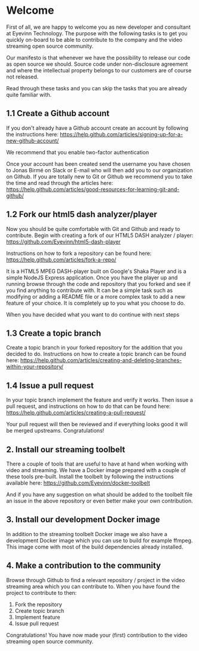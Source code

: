 # Welcome
First of all, we are happy to welcome you as new developer and consultant at Eyevinn Technology. The purpose with the following tasks is to get you quickly on-board to be able to contribute to the company and the video streaming open source community.

Our manifesto is that whenever we have the possibility to release our code as open source we should. Source code under non-disclosure agreement and where the intellectual property belongs to our customers are of course not released.

Read through these tasks and you can skip the tasks that you are already quite familiar with.

## 1.1 Create a Github account

If you don't already have a Github account create an account by following the instructions here: https://help.github.com/articles/signing-up-for-a-new-github-account/

We recommend that you enable two-factor authentication

Once your account has been created send the username you have chosen to Jonas Birmé on Slack or E-mail who will then add you to our organization on Github. If you are totally new to Git or Github we recommend you to take the time and read through the articles here: https://help.github.com/articles/good-resources-for-learning-git-and-github/

## 1.2 Fork our html5 dash analyzer/player

Now you should be quite comfortable with Git and Github and ready to contribute. Begin with creating a fork of our HTML5 DASH analyzer / player: https://github.com/Eyevinn/html5-dash-player

Instructions on how to fork a repository can be found here: https://help.github.com/articles/fork-a-repo/

It is a HTML5 MPEG DASH-player built on Google's Shaka Player and is a simple NodeJS Express application. Once you have the player up and running browse through the code and repository that you forked and see if you find anything to contribute with. It can be a simple task such as modifying or adding a README file or a more complex task to add a new feature of your choice. It is completely up to you what you choose to do.

When you have decided what you want to do continue with next steps

## 1.3 Create a topic branch

Create a topic branch in your forked repository for the addition that you decided to do. Instructions on how to create a topic branch can be found here: https://help.github.com/articles/creating-and-deleting-branches-within-your-repository/

## 1.4 Issue a pull request

In your topic branch implement the feature and verify it works. Then issue a pull request, and instructions on how to do that can be found here: https://help.github.com/articles/creating-a-pull-request/

Your pull request will then be reviewed and if everything looks good it will be merged upstreams. Congratulations!

## 2. Install our streaming toolbelt

There a couple of tools that are useful to have at hand when working with video and streaming. We have a Docker image prepared with a couple of these tools pre-built. Install the toolbelt by following the instructions available here: https://github.com/Eyevinn/docker-toolbelt

And if you have any suggestion on what should be added to the toolbelt file an issue in the above repository or even better make your own contribution.

## 3. Install our development Docker image

In addition to the streaming toolbelt Docker image we also have a development Docker image which you can use to build for example ffmpeg. This image come with most of the build dependencies already installed. 

## 4. Make a contribution to the community

Browse through Github to find a relevant repository / project in the video streaming area which you can contribute to. When you have found the project to contribute to then:

 1. Fork the repository
 2. Create topic branch
 3. Implement feature
 4. Issue pull request
 
Congratulations! You have now made your (first) contribution to the video streaming open source community.
